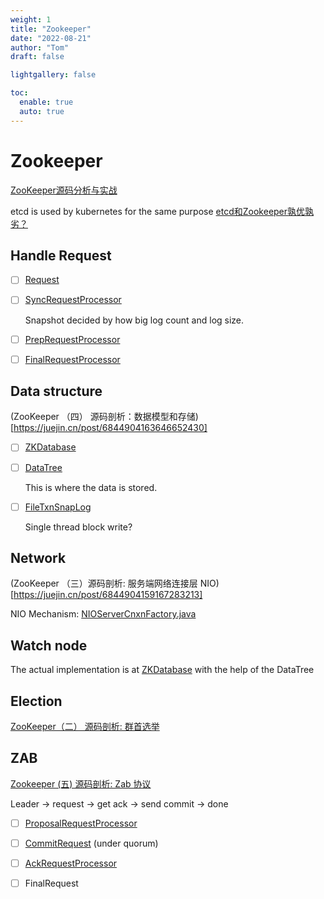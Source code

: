 ```yaml
---
weight: 1
title: "Zookeeper"
date: "2022-08-21"
author: "Tom"
draft: false

lightgallery: false

toc:
  enable: true
  auto: true
---
```



# Zookeeper

[ZooKeeper源码分析与实战](https://learn.lianglianglee.com/%E4%B8%93%E6%A0%8F/ZooKeeper%E6%BA%90%E7%A0%81%E5%88%86%E6%9E%90%E4%B8%8E%E5%AE%9E%E6%88%98-%E5%AE%8C)

etcd is used by kubernetes for the same purpose
[etcd和Zookeeper孰优孰劣？](https://www.modb.pro/db/323785)


## Handle Request

- [ ] [Request](https://github.com/apache/zookeeper/blob/master/zookeeper-server/src/main/java/org/apache/zookeeper/server/Request.java)

- [ ] [SyncRequestProcessor](https://github.com/apache/zookeeper/blob/master/zookeeper-server/src/main/java/org/apache/zookeeper/server/SyncRequestProcessor.java)

    Snapshot decided by how big log count and log size.

- [ ] [PrepRequestProcessor](https://github.com/apache/zookeeper/blob/master/zookeeper-server/src/main/java/org/apache/zookeeper/server/PrepRequestProcessor.java)

- [ ] [FinalRequestProcessor](https://github.com/apache/zookeeper/blob/master/zookeeper-server/src/main/java/org/apache/zookeeper/server/FinalRequestProcessor.java)


## Data structure

(ZooKeeper （四） 源码剖析：数据模型和存储)[https://juejin.cn/post/6844904163646652430]

- [ ] [ZKDatabase](https://github.com/apache/zookeeper/tree/master/zookeeper-server/src/main/java/org/apache/zookeeper/server/ZKDatabase.java)

- [ ] [DataTree](https://github.com/apache/zookeeper/blob/master/zookeeper-server/src/main/java/org/apache/zookeeper/server/DataTree.java)

    This is where the data is stored.

- [ ] [FileTxnSnapLog](https://github.com/apache/zookeeper/blob/master/zookeeper-server/src/main/java/org/apache/zookeeper/server/persistence/FileTxnSnapLog.java)

    Single thread block write?

## Network

(ZooKeeper （三）源码剖析: 服务端网络连接层 NIO)[https://juejin.cn/post/6844904159167283213]

NIO Mechanism: [NIOServerCnxnFactory.java](https://github.com/apache/zookeeper/blob/master/zookeeper-server/src/main/java/org/apache/zookeeper/server/NIOServerCnxnFactory.java)


## Watch node

The actual implementation is at [ZKDatabase](https://github.com/apache/zookeeper/blob/2cd0c23454071faf0a16c58edb2414591ae5c5c3/zookeeper-server/src/main/java/org/apache/zookeeper/server/ZKDatabase.java#L526) with the help of the DataTree

## Election

[ZooKeeper（二） 源码剖析: 群首选举](https://juejin.cn/post/6844904152804360200)


## ZAB

[Zookeeper (五) 源码剖析: Zab 协议](https://juejin.cn/post/6844904191194824711)

Leader -> request -> get ack -> send commit -> done

- [ ] [ProposalRequestProcessor](https://github.com/apache/zookeeper/blob/master/zookeeper-server/src/main/java/org/apache/zookeeper/server/quorum/ProposalRequestProcessor.java)

- [ ] [CommitRequest](https://github.com/apache/zookeeper/blob/master/zookeeper-server/src/main/java/org/apache/zookeeper/server/quorum/CommitProcessor.java) (under quorum)
 
- [ ] [AckRequestProcessor](https://github.com/apache/zookeeper/blob/master/zookeeper-server/src/main/java/org/apache/zookeeper/server/quorum/AckRequestProcessor.java)


- [ ] FinalRequest